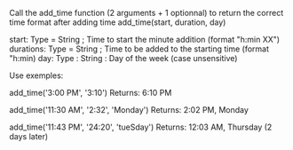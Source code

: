 Call the add_time function (2 arguments + 1 optionnal) to return the correct time format after adding time
add_time(start, duration, day)

start: Type = String ; Time to start the minute addition (format "h:min XX")
durations: Type = String ; Time to be added to the starting time (format "h:min)
day: Type : String : Day of the week (case unsensitive)


Use exemples:

add_time('3:00 PM', '3:10')
Returns: 6:10 PM

add_time('11:30 AM', '2:32', 'Monday')
Returns: 2:02 PM, Monday

add_time('11:43 PM', '24:20', 'tueSday')
Returns: 12:03 AM, Thursday (2 days later)
